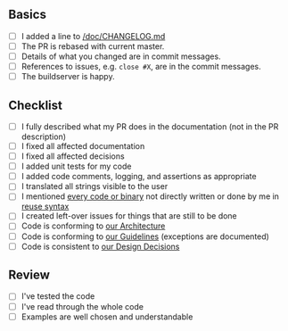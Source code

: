 <!--
Check relevant points but **please do not remove entries**.
-->

## Basics

<!--
These points need to be fulfilled for every PR.
-->

- [ ] I added a line to [/doc/CHANGELOG.md](/doc/CHANGELOG.md)
- [ ] The PR is rebased with current master.
- [ ] Details of what you changed are in commit messages.
- [ ] References to issues, e.g. `close #X`, are in the commit messages.
- [ ] The buildserver is happy.

<!--
If you have any troubles fulfilling these criteria, please write about the trouble as comment in the PR.
We will help you, but we cannot accept PRs that do not fulfill the basics.
-->

## Checklist

<!--
For documentation fixes, spell checking, and similar none of these points below need to be checked.
-->

- [ ] I fully described what my PR does in the documentation
      (not in the PR description)
- [ ] I fixed all affected documentation
- [ ] I fixed all affected decisions
- [ ] I added unit tests for my code
- [ ] I added code comments, logging, and assertions as appropriate
- [ ] I translated all strings visible to the user
- [ ] I mentioned [every code or binary](/.reuse/dep5) not directly written or done by me in [reuse syntax](https://reuse.software/)
- [ ] I created left-over issues for things that are still to be done
- [ ] Code is conforming to [our Architecture](/doc/architecture)
- [ ] Code is conforming to [our Guidelines](/doc/guidelines)
      (exceptions are documented)
- [ ] Code is consistent to [our Design Decisions](/doc/decisions)

## Review

<!--
Reviewers can copy&check the following to their review.
Also the checklist above can be used.
-->

- [ ] I've tested the code
- [ ] I've read through the whole code
- [ ] Examples are well chosen and understandable
